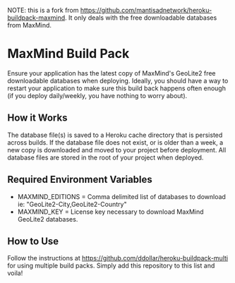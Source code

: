 NOTE: this is a fork from https://github.com/mantisadnetwork/heroku-buildpack-maxmind. It only deals with the free downloadable databases from MaxMind.

# MaxMind Build Pack
Ensure your application has the latest copy of MaxMind's GeoLite2 free downloadable databases when deploying. Ideally, you should have a way to restart your application to make sure this build back happens often enough (if you deploy daily/weekly, you have nothing to worry about).

## How it Works
The database file(s) is saved to a Heroku cache directory that is persisted across builds. If the database file does not exist, or is older than a week, a new copy is downloaded and moved to your project before deployment. All database files are stored in the root of your project when deployed.

## Required Environment Variables
* MAXMIND_EDITIONS = Comma delimited list of databases to download ie: "GeoLite2-City,GeoLite2-Country"
* MAXMIND_KEY = License key necessary to download MaxMind GeoLite2 databases.

## How to Use
Follow the instructions at https://github.com/ddollar/heroku-buildpack-multi for using multiple build packs. Simply add this repository to this list and voila!
